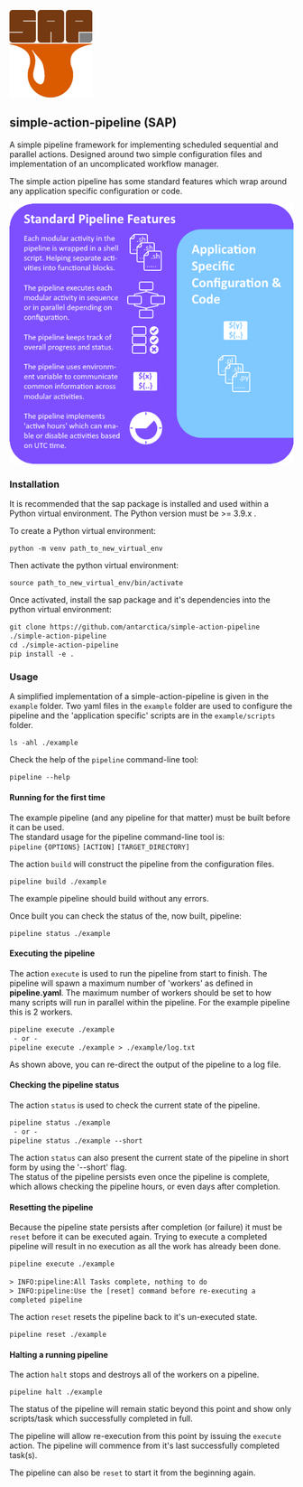 
![simple action pipeline logo](assets/img/SAP-small.png)
## simple-action-pipeline (SAP)

A simple pipeline framework for implementing scheduled sequential and parallel actions. Designed around two simple configuration files and implementation of an uncomplicated workflow manager.  

The simple action pipeline has some standard features which wrap around any application specific configuration or code.  

![simple action pipeline features](assets/img/pipeline-features.png)

### Installation
It is recommended that the sap package is installed and used within a Python virtual environment. The Python version must be >= 3.9.x .  

To create a Python virtual environment:  
```
python -m venv path_to_new_virtual_env
```  
  
Then activate the python virtual environment:  
```
source path_to_new_virtual_env/bin/activate
```  

Once activated, install the sap package and it's dependencies into the python virtual environment:  
```
git clone https://github.com/antarctica/simple-action-pipeline ./simple-action-pipeline
cd ./simple-action-pipeline
pip install -e .
```  
### Usage
A simplified implementation of a simple-action-pipeline is given in the `example` folder. Two yaml files in the `example` folder are used to configure the pipeline and the 'application specific' scripts are in the `example/scripts` folder.
```
ls -ahl ./example
```

Check the help of the `pipeline` command-line tool:
```
pipeline --help
```

#### Running for the first time
The example pipeline (and any pipeline for that matter) must be built before it can be used.  
The standard usage for the pipeline command-line tool is:  
`pipeline` `{OPTIONS}` `[ACTION]` `[TARGET_DIRECTORY]`  

The action `build` will construct the pipeline from the configuration files.

```
pipeline build ./example
```
The example pipeline should build without any errors.  

Once built you can check the status of the, now built, pipeline:
```
pipeline status ./example
```

#### Executing the pipeline
The action `execute` is used to run the pipeline from start to finish. The pipeline will spawn a maximum number of 'workers' as defined in **pipeline.yaml**. The maximum number of workers should be set to how many scripts will run in parallel within the pipeline. For the example pipeline this is 2 workers.  

```
pipeline execute ./example
 - or -
pipeline execute ./example > ./example/log.txt
```
As shown above, you can re-direct the output of the pipeline to a log file.

#### Checking the pipeline status
The action `status` is used to check the current state of the pipeline.

```
pipeline status ./example
 - or -
pipeline status ./example --short
```
The action `status` can also present the current state of the pipeline in short form by using the '--short' flag.  
The status of the pipeline persists even once the pipeline is complete, which allows checking the pipeline hours, or even days after completion.  

#### Resetting the pipeline
Because the pipeline state persists after completion (or failure) it must be `reset` before it can be executed again. Trying to execute a completed pipeline will result in no execution as all the work has already been done.  

```
pipeline execute ./example

> INFO:pipeline:All Tasks complete, nothing to do
> INFO:pipeline:Use the [reset] command before re-executing a completed pipeline
```
The action `reset` resets the pipeline back to it's un-executed state.  

```
pipeline reset ./example
```

#### Halting a running pipeline
The action `halt` stops and destroys all of the workers on a pipeline.

```
pipeline halt ./example
```
The status of the pipeline will remain static beyond this point and show only scripts/task which successfully completed in full.  

The pipeline will allow re-execution from this point by issuing the `execute` action. The pipeline will commence from it's last successfully completed task(s).  

The pipeline can also be `reset` to start it from the beginning again.  
